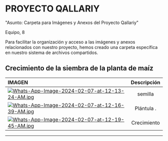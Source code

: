 # PROYECTO QALLARIY 
 "Asunto: Carpeta para Imágenes y Anexos del Proyecto Qallariy"

Equipo, 8 

Para facilitar la organización y acceso a las imágenes y anexos relacionados con nuestro proyecto, hemos creado una carpeta específica en nuestro sistema de archivos compartidos.


## Crecimiento de la siembra de la planta de maíz 

| IMAGEN  | Descripción  |
| :------------ |:---------------:| 
| [![Whats-App-Image-2024-02-07-at-12-13-24-AM.jpg](https://i.postimg.cc/HWBs53c8/Whats-App-Image-2024-02-07-at-12-13-24-AM.jpg)](https://postimg.cc/RqJBx7Tv)     | semilla | 
| [![Whats-App-Image-2024-02-07-at-12-16-39-AM.jpg](https://i.postimg.cc/3wfQNfb3/Whats-App-Image-2024-02-07-at-12-16-39-AM.jpg)](https://postimg.cc/2qWKXGDt)| Plántula .       
|[![Whats-App-Image-2024-02-07-at-12-19-45-AM.jpg](https://i.postimg.cc/L84WPBP5/Whats-App-Image-2024-02-07-at-12-19-45-AM.jpg)](https://postimg.cc/ZCgjtNVz)| Crecimiento | 

----
